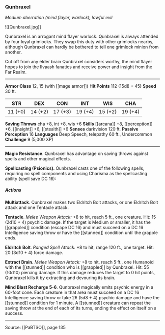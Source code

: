 ### Qunbraxel
_Medium aberration (mind flayer, warlock), lawful evil_

![[Qunbraxel.jpg]]

Qunbraxel is an arrogant mind flayer warlock. Qunbraxel is always attended by four loyal grimlocks. They swap this duty with other grimlocks nearby, although Qunbraxel can hardly be bothered to tell one grimlock minion from another.

Cut off from any elder brain Qunbraxel considers worthy, the mind flayer hopes to join the Ilvaash fanatics and receive power and insight from the Far Realm.




---

**Armor Class** 12, 15 (with [[mage armor]])
**Hit Points** 112 (15d8 + 45)
**Speed** 30 ft.

| STR     | DEX     | CON     | INT     | WIS     | CHA     |
|---------|---------|---------|---------|---------|---------|
| 11 (+0) | 14 (+2) | 17 (+3) | 19 (+4) | 15 (+2) | 19 (+4) |

**Saving Throws** cha +8, int +8, wis +6
**Skills** [[arcana]] +8, [[perception]] +6, [[insight]] +6, [[stealth]] +6
**Senses** darkvision 120 ft.
**Passive Perception** 16
**Languages** Deep Speech, telepathy 60 ft., Undercommon
**Challenge** 9 (5,000 XP)

---

**Magic Resistance**. Qunbraxel has advantage on saving throws against spells and other magical effects.

**Spellcasting (Psionics).** Qunbraxel casts one of the following spells, requiring no spell components and using Charisma as the spellcasting ability (spell save DC 16):

##### Actions
**Multiattack**. Qunbraxel makes two Eldritch Bolt attacks, or one Eldritch Bolt attack and one Tentacle attack.

**Tentacle**. _Melee Weapon Attack:_ +8 to hit, reach 5 ft., one creature. Hit: 15 (2d10 + 4) psychic damage. If the target is Medium or smaller, it has the [[grappled]] condition (escape DC 16) and must succeed on a DC 16 Intelligence saving throw or have the [[stunned]] condition until the grapple ends.

**Eldritch Bolt**. _Ranged Spell Attack:_ +8 to hit, range 120 ft., one target. Hit: 20 (3d10 + 4) force damage.

**Extract Brain**. _Melee Weapon Attack:_ +8 to hit, reach 5 ft., one Humanoid with the [[stunned]] condition who is [[grappled]] by Qunbraxel. Hit: 55 (10d10) piercing damage. If this damage reduces the target to 0 hit points, Qunbraxel kills it by extracting and devouring its brain.

**Mind Blast Recharge 5-6**. Qunbraxel magically emits psychic energy in a 60-foot cone. Each creature in that area must succeed on a DC 16 Intelligence saving throw or take 26 (5d8 + 4) psychic damage and have the [[stunned]] condition for 1 minute. A [[stunned]] creature can repeat the saving throw at the end of each of its turns, ending the effect on itself on a success.


---

Source: [[PaBTSO]], page 135